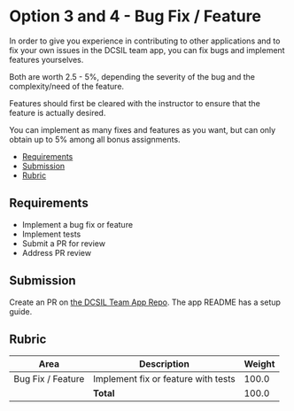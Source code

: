 # Option 3 and 4 - Bug Fix / Feature

In order to give you experience in contributing to other applications and to fix your own issues in the DCSIL team app, you can fix bugs and implement features yourselves.

Both are worth 2.5 - 5%, depending the severity of the bug and the complexity/need of the feature.

Features should first be cleared with the instructor to ensure that the feature is actually desired.

You can implement as many fixes and features as you want, but can only obtain up to 5% among all bonus assignments.

- [Requirements](#requirements)
- [Submission](#submission)
- [Rubric](#rubric)

## Requirements

- Implement a bug fix or feature
- Implement tests
- Submit a PR for review
- Address PR review

## Submission

Create an PR on [the DCSIL Team App Repo](https://github.com/dcsil/team_app). The app README has a setup guide. 

## Rubric
 
| Area | Description| Weight |
| --- | --- | --- |
| Bug Fix / Feature | Implement fix or feature with tests | 100.0 |
| | **Total** | 100.0 |
